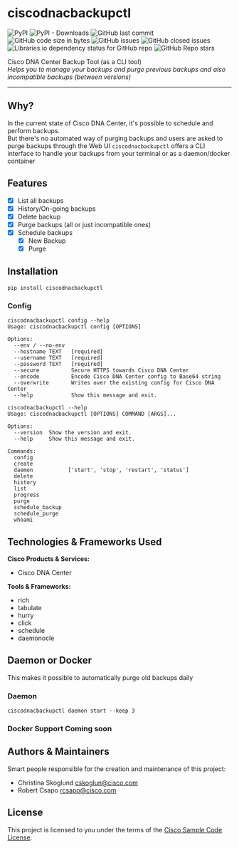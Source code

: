 # ciscodnacbackupctl
![PyPI](https://img.shields.io/pypi/v/ciscodnacbackupctl)
![PyPI - Downloads](https://img.shields.io/pypi/dm/ciscodnacbackupctl)
![GitHub last commit](https://img.shields.io/github/last-commit/cskoglun/ciscodnacbackupctl)
![GitHub code size in bytes](https://img.shields.io/github/languages/code-size/cskoglun/ciscodnacbackupctl)
![GitHub issues](https://img.shields.io/github/issues/cskoglun/ciscodnacbackupctl)
![GitHub closed issues](https://img.shields.io/github/issues-closed-raw/cskoglun/ciscodnacbackupctl)
![Libraries.io dependency status for GitHub repo](https://img.shields.io/librariesio/github/cskoglun/ciscodnacbackupctl)
![GitHub Repo stars](https://img.shields.io/github/stars/cskoglun/ciscodnacbackupctl?style=social)  

Cisco DNA Center Backup Tool (as a CLI tool)  
_Helps you to manage your backups and purge previous backups and also incompatible backups (between versions)_

---

## Why?

In the current state of Cisco DNA Center, it's possible to schedule and perform backups.  
But there's no automated way of purging backups and users are asked to purge backups through the Web UI
```ciscodnacbackupctl``` offers a CLI interface to handle your backups from your terminal or as a daemon/docker container

## Features
- [x] List all backups
- [x] History/On-going backups
- [x] Delete backup
- [x] Purge backups (all or just incompatible ones)
- [x] Schedule backups
    - [x] New Backup
    - [x] Purge

## Installation

```pip install ciscodnacbackupctl```

### Config
```
ciscodnacbackupctl config --help
Usage: ciscodnacbackupctl config [OPTIONS]

Options:
  --env / --no-env
  --hostname TEXT   [required]
  --username TEXT   [required]
  --password TEXT   [required]
  --secure          Secure HTTPS towards Cisco DNA Center
  --encode          Encode Cisco DNA Center config to Base64 string
  --overwrite       Writes over the existing config for Cisco DNA Center
  --help            Show this message and exit.
```

```
ciscodnacbackupctl --help
Usage: ciscodnacbackupctl [OPTIONS] COMMAND [ARGS]...

Options:
  --version  Show the version and exit.
  --help     Show this message and exit.

Commands:
  config
  create
  daemon           ['start', 'stop', 'restart', 'status']
  delete
  history
  list
  progress
  purge
  schedule_backup
  schedule_purge
  whoami
```

## Technologies & Frameworks Used

**Cisco Products & Services:**

- Cisco DNA Center

**Tools & Frameworks:**

- rich
- tabulate
- hurry
- click
- schedule
- daemonocle

## Daemon or Docker
This makes it possible to automatically purge old backups daily

### Daemon
```ciscodnacbackupctl daemon start --keep 3```

### Docker Support Coming soon

## Authors & Maintainers

Smart people responsible for the creation and maintenance of this project:

- Christina Skoglund <cskoglun@cisco.com>
- Robert Csapo <rcsapo@cisco.com>

## License

This project is licensed to you under the terms of the [Cisco Sample
Code License](./LICENSE).
